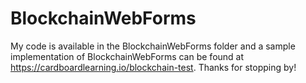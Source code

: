 # BlockchainWebForms

My code is available in the BlockchainWebForms folder and a sample implementation of BlockchainWebForms can be found at https://cardboardlearning.io/blockchain-test. Thanks for stopping by!

